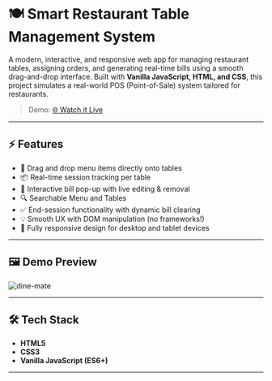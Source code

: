 # 🍽️ Smart Restaurant Table Management System

A modern, interactive, and responsive web app for managing restaurant tables, assigning orders, and generating real-time bills using a smooth drag-and-drop interface. Built with **Vanilla JavaScript, HTML, and CSS**, this project simulates a real-world POS (Point-of-Sale) system tailored for restaurants.

> Demo: [🌐 Watch it Live](https://your-live-site-link.com)

---

## ⚡ Features

- 🚀 Drag and drop menu items directly onto tables
- 📦 Real-time session tracking per table
- 🧾 Interactive bill pop-up with live editing & removal
- 🔍 Searchable Menu and Tables
- ✅ End-session functionality with dynamic bill clearing
- 💡 Smooth UX with DOM manipulation (no frameworks!)
- 📱 Fully responsive design for desktop and tablet devices

---

## 🖼️ Demo Preview
![dine-mate](https://github.com/user-attachments/assets/8f3cd96c-5895-4700-947c-221789895bcd)
 
---

## 🛠️ Tech Stack

- **HTML5**
- **CSS3**
- **Vanilla JavaScript (ES6+)**

---


